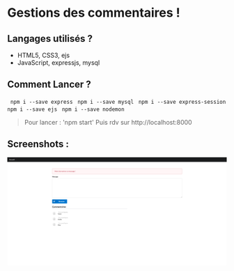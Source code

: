 # Gestions des commentaires !

## Langages utilisés ?

+ HTML5, CSS3, ejs
+ JavaScript, expressjs, mysql

## Comment Lancer ?

`` npm i --save express``
`` npm i --save mysql``
`` npm i --save express-session``
`` npm i --save ejs``
`` npm i --save nodemon``

> Pour lancer : 'npm start'
> Puis rdv sur http://localhost:8000

## Screenshots :

![Screenshots](img.png)
